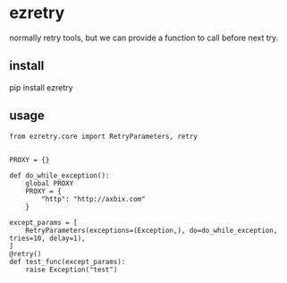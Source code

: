 # ezretry
normally retry tools, but we can provide a function to call before next try.

## install
pip install ezretry

## usage
```
from ezretry.core import RetryParameters, retry


PROXY = {}

def do_while_exception():
    global PROXY
    PROXY = {
        "http": "http://axbix.com"
    }

except_params = [
    RetryParameters(exceptions=(Exception,), do=do_while_exception, tries=10, delay=1),
]
@retry()
def test_func(except_params):
    raise Exception("test")
   
```
